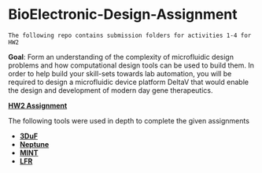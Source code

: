 # BioElectronic-Design-Assignment
```
The following repo contains submission folders for activities 1-4 for HW2
```
**Goal**: Form an understanding of the complexity of microfluidic design problems and how
computational design tools can be used to build them. In order to help build your skill-sets
towards lab automation, you will be required to design a microfluidic device platform DeltaV
that would enable the design and development of modern day gene therapeutics.

[**HW2 Assignment**](https://github.com/stephensweet/BioElectronic-Design-Assignment/blob/main/HW2_Assignment_Spr22.pdf)

The following tools were used in depth to complete the given assignments
* [**3DuF**](http://3duf.org)
* [**Neptune**](http://fluigicad.org)
* [**MINT**](https://marketplace.visualstudio.com/items?itemName=rkrishnasanka.uf)
* [**LFR**](https://marketplace.visualstudio.com/items?itemName=rkrishnasanka.lfr)


